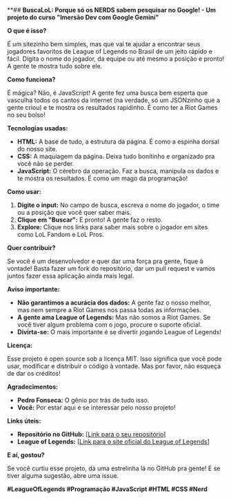 **## **BuscaLoL: Porque só os NERDS sabem pesquisar no Google! - Um projeto do curso "Imersão Dev com Google Gemini"**

**O que é isso?**

É um sitezinho bem simples, mas que vai te ajudar a encontrar seus jogadores favoritos de League of Legends no Brasil de um jeito rápido e fácil. Digita o nome do jogador, da equipe ou até mesmo a posição e pronto! A gente te mostra tudo sobre ele.

**Como funciona?**

É mágica? Não, é JavaScript! A gente fez uma busca bem esperta que vasculha todos os cantos da internet (na verdade, só um JSONzinho que a gente criou) e te mostra os resultados rapidinho. É como ter a Riot Games no seu bolso!

**Tecnologias usadas:**

* **HTML:** A base de tudo, a estrutura da página. É como a espinha dorsal do nosso site.
* **CSS:** A maquiagem da página. Deixa tudo bonitinho e organizado pra você não se perder.
* **JavaScript:** O cérebro da operação. Faz a busca, manipula os dados e te mostra os resultados. É como um mago da programação!

**Como usar:**

1. **Digite o input:** No campo de busca, escreva o nome do jogador, o time ou a posição que você quer saber mais.
2. **Clique em "Buscar":** E pronto! A gente faz o resto.
3. **Explore:** Clique nos links para saber mais sobre o jogador em sites como LoL Fandom e LoL Pros.

**Quer contribuir?**

Se você é um desenvolvedor e quer dar uma força pra gente, fique à vontade! Basta fazer um fork do repositório, dar um pull request e vamos juntos fazer essa aplicação ainda mais legal.

**Aviso importante:**

* **Não garantimos a acurácia dos dados:** A gente faz o nosso melhor, mas nem sempre a Riot Games nos passa todas as informações.
* **A gente ama League of Legends:** Mas não somos a Riot Games. Se você tiver algum problema com o jogo, procure o suporte oficial.
* **Divirta-se:** O mais importante é se divertir jogando League of Legends!

**Licença:**

Esse projeto é open source sob a licença MIT. Isso significa que você pode usar, modificar e distribuir o código à vontade. Mas por favor, não esqueça de dar os créditos!

**Agradecimentos:**

* **Pedro Fonseca:** O gênio por trás de tudo isso.
* **Você:** Por estar aqui e se interessar pelo nosso projeto!

**Links úteis:**

* **Repositório no GitHub:** [[Link para o seu repositório](https://github.com/phsfonseca?tab=repositories)]
* **League of Legends:** [[Link para o site oficial do League of Legends](https://www.leagueoflegends.com/pt-br/)]

**E aí, gostou?**

Se você curtiu esse projeto, dá uma estrelinha lá no GitHub pra gente! E se tiver alguma sugestão, abre uma issue. 

**#LeagueOfLegends #Programação #JavaScript #HTML #CSS #Nerd**
